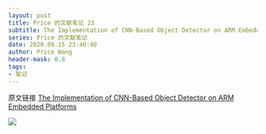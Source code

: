 ```yaml
---
layout: post
title: Price 的文献笔记 23
subtitle: The Implementation of CNN-Based Object Detector on ARM Embedded Platforms
series: Price 的文献笔记
date: 2020.09.15 23:40:40
author: Price Wang
header-mask: 0.8
tags:
- 笔记
---
```


原文链接 [The Implementation of CNN-Based Object Detector on ARM Embedded Platforms](https://ieeexplore.ieee.org/document/8511917)

<img class="post_img" src="{{ site.baseurl }}/img/post/{{ page.series }}/{{ page.title }}.png">
